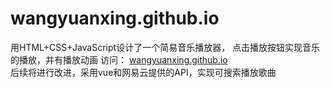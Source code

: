 # wangyuanxing.github.io
用HTML+CSS+JavaScript设计了一个简易音乐播放器，
点击播放按钮实现音乐的播放，并有播放动画
访问：  [wangyuanxing.github.io](wangyuanxing.github.io)  
后续将进行改进，采用vue和网易云提供的API，实现可搜索播放歌曲

